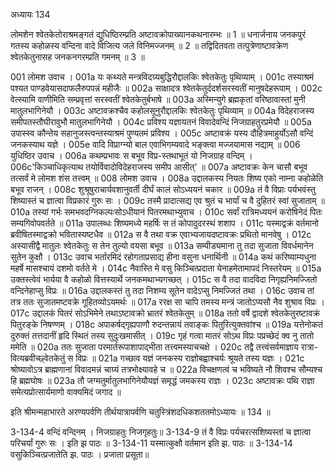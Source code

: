 अध्यायः 134

लोमशेन श्वेतकेतोराश्रमङ्गतं द्युधिष्ठिरम्प्रति अष्टावक्रोपाख्यानकथनारम्भः ॥ 1 ॥ धनार्जनाय जनकपुरं गतस्य कहोळस्य वन्दिना वादे विजित्य जले विनिमज्जनम् ॥ 2 ॥ तद्विदितवता तत्पुत्रेणाष्टावक्रेण श्वेतकेतुनासह जनकनगरम्प्रति गमनम् ॥ 3 ॥

001 लोमश उवाच ।
001a यः कथ्यते मन्त्रविदग्र्यबुद्धिरौद्दालकिः श्वेतकेतुः पृथिव्याम् ।
001c तस्याश्रमं पश्यत पाण्डवेयासदाफलैरुपपन्नं महीजैः ॥
002a साक्षादत्र श्वेतकेतुर्ददर्शसरस्वतीं मानुषदेहरूपाम् ।
002c वेत्स्यामि वाणीमिति सम्प्रवृत्तां सरस्वतीं श्वेतकेतुर्बभाषे ॥
003a अस्मिन्युगे ब्रह्मकृतां वरिष्ठावास्तां मुनी मातुलभागिनेयौ ।
003c अष्टावक्रश्चैव कहोलसूनुरौद्दालकिः श्वेतकेतुः पृथिव्याम् ॥
004a विदेहराजस्य समीपतस्तौघीरावुभौ मातुलभागिनेयौ ।
004c प्रविश्य यज्ञायतनं विवादेवन्दिं निजग्राहतुरप्रमेयौ ॥
005a उपास्स्व कौन्तेय सहानुजस्त्वन्तस्याश्रमं पुण्यतमं प्रविश्य ।
005c अष्टावक्रं यस्य दौहित्रमाहुर्योऽसौ वन्दिं जनकस्याथ यज्ञे ।
005e वादि विप्राग्न्यो बाल एवाभिगम्यवादे भङ्क्त्वा मज्जयामास नद्याम् ॥
006 युधिष्ठिर उवाच ।
006a कथम्प्रभावः स बभूव विप्र-स्तथाभूतं यो निजग्राह वन्दिम् ।
006c\'किञ्चाधिकृत्याथ तयोर्विवादोविदेहराजस्य समीप आसीत्\' ॥
007a अष्टावक्रः केन चासौ बभूव तत्सर्वं मे लोमश शंस तत्त्वम् ॥
008 लोमश उवाच ।
008a उद्दालकस्य नियतः शिष्य एको नाम्ना कहोळेति बभूव राजन् ।
008c शुश्रूषुराचार्यवशानुवर्ती दीर्घं कालं सोऽध्ययनं चकार ॥
009a तं वै विप्राः पर्यभवंस्तु शिष्यास्तं च ज्ञात्वा विप्रकारं गुरुः सः ।
009c तस्मै प्रादात्सद्य एव श्रुतं च भार्यां च वै दुहितरं स्वां सुजाताम् ॥
010a तस्यां गर्भः समभवदग्निकल्पःसोऽधीयानं पितरमथाभ्युवाच ।
010c सर्वां रात्रिमध्ययनं करोषिनेदं पितः सम्यगिवोपवर्तते ॥
011a उपालब्धः शिष्यमध्ये महर्षिः स तं कोपादुदरस्थं शशाप ।
011c यस्माद्वक्रं वर्तमानो ब्रवीषितस्माद्वक्रो भवितास्यष्टधैव ॥
012a स वै तथा वक्र एवाभ्यजायदष्टावक्रः प्रथितो मानवेषु ।
012c अस्यासीद्वै मातुलः श्वेतकेतुः स तेन तुल्यो वयसा बभूव ॥
013a सम्पीड्यमाना तु तदा सुजाता विवर्धमानेन सुतेन कुक्षौ ।
013c उवाच भर्तारमिदं रहोगताप्रसाद्य हीना वसुना धनार्थिनी ॥
014a कथं करिष्याम्यधुना महर्षे मासश्चायं दशमो वर्तते मे ।
014c नैवास्ति मे वसु किञ्चित्प्रदाता येनाहमेतामापदं निस्तरेयम् ॥
015a उक्तस्त्वेवं भार्यया वै कहोळो वित्तस्यार्थे जनकमथाभ्यगच्छत् ।
015c स वै तदा वादविदा निगृह्यनिमज्जितो वन्दिनेहाप्सु विप्रः ॥
016a उद्दालकस्तं तु तदा निशम्य सूतेन वादेऽप्सु निमज्जितं तथा ।
016c उवाच तां तत्र ततः सुजातमष्टवक्रे गूहितव्योऽयमर्थः ॥
017a ररक्ष सा चापि तमस्य मन्त्रं जातोऽप्यसौ नैव शुश्राव विप्रः ।
017c उद्दालकं पितरं सोऽभिमेने तथाऽष्टावक्रो भ्रातरं श्वेतकेतुम् ॥
018a ततो वर्षे द्वादशे श्वेतकेतुरष्टावक्रं पितुरङ्के निषण्णम् ।
018c अपाकर्षद्गृह्यपाणौ रुदन्तन्नायं तवाङ्कः पितुरित्युक्तवांश्च ॥
019a यत्तेनोकतं दुरुक्तं तत्तदानीं हृदि स्थितं तस्य सुदुःखमासीत् ।
019c गृहं गत्वा मातरं सोऽथ विप्रः पप्रच्छेदं क्व नु तातो ममेति ॥
020a ततः सुजाता परमार्तरूपाशापाद्भीता तत्त्वमस्याचचक्षे ।
020c तद्वै तत्त्वंसर्वमाज्ञाय रात्रा-वित्यब्रवीच्छ्वेतकेतुं स विप्रः ॥
021a गच्छाव यज्ञं जनकस्य राज्ञोबह्वाश्चर्यः श्रूयते तस्य यज्ञः ।
021c श्रोष्यावोऽत्र ब्राह्मणानां विवादमन्नं चाग्र्यं तत्रभोक्ष्यावहे च ॥
022a विचक्षणत्वं च भविष्यते नौ शिवश्च सौम्यश्च हि ब्रह्मघोषः ॥
023a तौ जग्मतुर्मातुलभागिनेयौयज्ञं समृद्धं जमकस्य राज्ञः ।
023c अष्टावक्रः पथि राज्ञा समेत्यप्रोत्सार्यमाणो वाक्यमिदं जगाद ॥

इति श्रीमन्महाभारते अरण्यपर्वणि  तीर्थयात्रापर्वणि चतुस्त्रिंशदधिकशततमोऽध्यायः ॥ 134 ॥

3-134-4 वन्दिं वन्दिनम् । निजग्राहतुः  निजगृहतुः॥ 3-134-9 तं वै विप्रः पर्यचरत्सशिष्यस्तां च ज्ञात्वा परिचर्यां गुरुः सः । इति झ पाठः ॥ 3-134-11 यस्मात्कुक्षौ वर्तमान इति झ. पाठः ॥ 3-134-14 वसुकिञ्चित्प्रजातेति झ. पाठः । प्रजाता प्रसूता॥